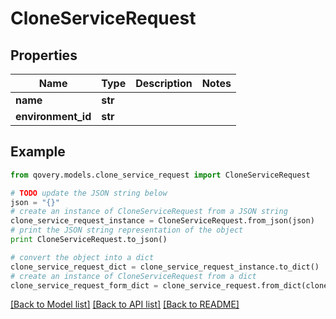 # CloneServiceRequest


## Properties

Name | Type | Description | Notes
------------ | ------------- | ------------- | -------------
**name** | **str** |  | 
**environment_id** | **str** |  | 

## Example

```python
from qovery.models.clone_service_request import CloneServiceRequest

# TODO update the JSON string below
json = "{}"
# create an instance of CloneServiceRequest from a JSON string
clone_service_request_instance = CloneServiceRequest.from_json(json)
# print the JSON string representation of the object
print CloneServiceRequest.to_json()

# convert the object into a dict
clone_service_request_dict = clone_service_request_instance.to_dict()
# create an instance of CloneServiceRequest from a dict
clone_service_request_form_dict = clone_service_request.from_dict(clone_service_request_dict)
```
[[Back to Model list]](../README.md#documentation-for-models) [[Back to API list]](../README.md#documentation-for-api-endpoints) [[Back to README]](../README.md)


